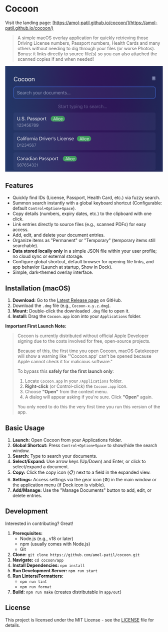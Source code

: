 # Cocoon

Visit the landing page: [https://amol-patil.github.io/cocoon/](https://amol-patil.github.io/cocoon/)

<!-- Short Description -->
> A simple macOS overlay application for quickly retrieving those Driving License numbers, Passport numbers, Health Cards and many others without needing to dig through your files (or worse Photos). Bonus: it links directly to source file(s) so you can also attached the scanned copies if and when needed!

<!-- Optional: Badges (Build Status, License, Version, etc.) -->
<!-- ![License: MIT](https://img.shields.io/badge/License-MIT-yellow.svg) -->
<!-- ![GitHub release (latest by date)](https://img.shields.io/github/v/release/GITHUB_USERNAME/cocoon) -->

<!-- Optional: Screenshot/GIF -->
![Cocoon Screenshot](docs/images/cocoon-screenshot.png)

## Features

*   Quickly find IDs (License, Passport, Health Card, etc.) via fuzzy search.
*   Summon search instantly with a global keyboard shortcut (Configurable: default `Control+Option+Space`).
*   Copy details (numbers, expiry dates, etc.) to the clipboard with one click.
*   Link entries directly to source files (e.g., scanned PDFs) for easy access.
*   Add, edit, and delete your document entries.
*   Organize items as "Permanent" or "Temporary" (temporary items still searchable).
*   **Data stored locally only** in a simple JSON file within your user profile; no cloud sync or external storage.
*   Configure global shortcut, default browser for opening file links, and app behavior (Launch at startup, Show in Dock).
*   Simple, dark-themed overlay interface.

## Installation (macOS)

1.  **Download:** Go to the [Latest Release page](https://github.com/amol-patil/cocoon/releases/latest) on GitHub.
2.  Download the `.dmg` file (e.g., `Cocoon-x.y.z.dmg`).
3.  **Mount:** Double-click the downloaded `.dmg` file to open it.
4.  **Install:** Drag the `Cocoon.app` icon into your `Applications` folder.

**Important First Launch Note:**

> Cocoon is currently distributed without official Apple Developer signing due to the costs involved for free, open-source projects. 
> 
> Because of this, the first time you open Cocoon, macOS Gatekeeper will show a warning like "'Cocoon.app' can't be opened because Apple cannot check it for malicious software."
> 
> To bypass this **safely for the first launch only**:
> 
> 1.  Locate `Cocoon.app` in your `/Applications` folder.
> 2.  **Right-click** (or Control-click) the `Cocoon.app` icon.
> 3.  Choose **"Open"** from the context menu.
> 4.  A dialog will appear asking if you're sure. Click **"Open"** again.
> 
> You only need to do this the very first time you run this version of the app.

<!-- Optional: Add Windows/Linux instructions if applicable later -->

## Basic Usage

1.  **Launch:** Open Cocoon from your Applications folder.
2.  **Global Shortcut:** Press `Control+Option+Space` to show/hide the search window.
3.  **Search:** Type to search your documents.
4.  **Select/Expand:** Use arrow keys (Up/Down) and Enter, or click to select/expand a document.
5.  **Copy:** Click the copy icon (📋) next to a field in the expanded view.
6.  **Settings:** Access settings via the gear icon (⚙️) in the main window or the application menu (if Dock icon is visible).
7.  **Add/Manage:** Use the "Manage Documents" button to add, edit, or delete entries.

## Development

Interested in contributing? Great!

1.  **Prerequisites:**
    *   Node.js (e.g., v18 or later)
    *   npm (usually comes with Node.js)
    *   Git
2.  **Clone:** `git clone https://github.com/amol-patil/cocoon.git`
3.  **Navigate:** `cd cocoon/app`
4.  **Install Dependencies:** `npm install`
5.  **Run Development Server:** `npm run start`
6.  **Run Linters/Formatters:**
    *   `npm run lint`
    *   `npm run format`
7.  **Build:** `npm run make` (creates distributable in `app/out`)

## License

This project is licensed under the MIT License - see the [LICENSE](LICENSE) file for details.



